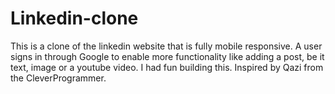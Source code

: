 # Linkedin-clone
This is a clone of the linkedin website that is fully mobile responsive. A user signs in through Google to enable more functionality like adding a post, be it text, image or a youtube video. I had fun building this. Inspired by Qazi from the CleverProgrammer.
